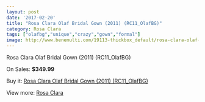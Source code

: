 ```yaml
---
layout: post
date: '2017-02-20'
title: "Rosa Clara Olaf Bridal Gown (2011) (RC11_OlafBG)"
category: Rosa Clara
tags: ["olafbg","unique","crazy","gown","formal"]
image: http://www.benemulti.com/19113-thickbox_default/rosa-clara-olaf-bridal-gown-2011-rc11olafbg.jpg
---
```

Rosa Clara Olaf Bridal Gown (2011) (RC11_OlafBG)

On Sales: **$349.99**
<a href="https://www.benemulti.com/en/rosa-clara/7236-rosa-clara-olaf-bridal-gown-2011-rc11olafbg.html"><amp-img layout="responsive" width="600" height="600" src="//www.benemulti.com/19113-thickbox_default/rosa-clara-olaf-bridal-gown-2011-rc11olafbg.jpg" alt="Rosa Clara Olaf Bridal Gown (2011) (RC11_OlafBG) 0" /></a>
<a href="https://www.benemulti.com/en/rosa-clara/7236-rosa-clara-olaf-bridal-gown-2011-rc11olafbg.html"><amp-img layout="responsive" width="600" height="600" src="//www.benemulti.com/19115-thickbox_default/rosa-clara-olaf-bridal-gown-2011-rc11olafbg.jpg" alt="Rosa Clara Olaf Bridal Gown (2011) (RC11_OlafBG) 1" /></a>
<a href="https://www.benemulti.com/en/rosa-clara/7236-rosa-clara-olaf-bridal-gown-2011-rc11olafbg.html"><amp-img layout="responsive" width="600" height="600" src="//www.benemulti.com/19114-thickbox_default/rosa-clara-olaf-bridal-gown-2011-rc11olafbg.jpg" alt="Rosa Clara Olaf Bridal Gown (2011) (RC11_OlafBG) 2" /></a>

Buy it: [Rosa Clara Olaf Bridal Gown (2011) (RC11_OlafBG)](https://www.benemulti.com/en/rosa-clara/7236-rosa-clara-olaf-bridal-gown-2011-rc11olafbg.html "Rosa Clara Olaf Bridal Gown (2011) (RC11_OlafBG)")

View more: [Rosa Clara](https://www.benemulti.com/en/60-rosa-clara "Rosa Clara")